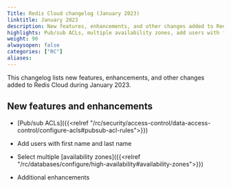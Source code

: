 ```yaml
---
Title: Redis Cloud changelog (January 2023)
linktitle: January 2023
description: New features, enhancements, and other changes added to Redis Cloud during January 2023.
highlights: Pub/sub ACLs, multiple availability zones, add users with first and last names
weight: 90
alwaysopen: false
categories: ["RC"]
aliases: 
---
```


This changelog lists new features, enhancements, and other changes added to Redis Cloud during January 2023.

## New features and enhancements

- [Pub/sub ACLs]({{<relref "/rc/security/access-control/data-access-control/configure-acls#pubsub-acl-rules">}})

- Add users with first name and last name

- Select multiple [availability zones]({{<relref "/rc/databases/configure/high-availability#availability-zones">}})

- Additional enhancements